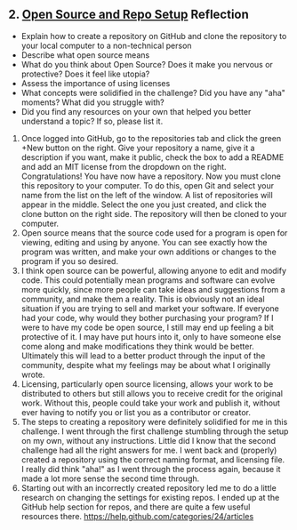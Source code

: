 ## 2. [Open Source and Repo Setup](2_set_up_repo/readme.md) Reflection

* Explain how to create a repository on GitHub and clone the repository to your local computer to a non-technical person
* Describe what open source means
* What do you think about Open Source? Does it make you nervous or protective? Does it feel like utopia?
* Assess the importance of using licenses
* What concepts were solidified in the challenge? Did you have any "aha" moments? What did you struggle with?
* Did you find any resources on your own that helped you better understand a topic? If so, please list it.

1. Once logged into GitHub, go to the repositories tab and click the green +New button on the right. Give your repository a name, give it a description if you want, make it public, check the box to add a README and add an MIT license from the dropdown on the right. Congratulations! You have now have a repository. Now you must clone this repository to your computer. To do this, open Git and select your name from the list on the left of the window. A list of repositories will appear in the middle. Select the one you just created, and click the clone button on the right side. The repository will then be cloned to your computer.
2. Open source means that the source code used for a program is open for viewing, editing and using by anyone. You can see exactly how the program was written, and make your own additions or changes to the program if you so desired.
3. I think open source can be powerful, allowing anyone to edit and modify code. This could potentially mean programs and software can evolve more quickly, since more people can take ideas and suggestions from a community, and make them a reality. This is obviously not an ideal situation if you are trying to sell and market your software. If everyone had your code, why would they bother purchasing your program? If I were to have my code be open source, I still may end up feeling a bit protective of it. I may have put hours into it, only to have someone else come along and make modifications they think would be better. Ultimately this will lead to a better product through the input of the community, despite what my feelings may be about what I originally wrote.
4. Licensing, particularly open source licensing, allows your work to be distributed to others but still allows you to receive credit for the original work. Without this, people could take your work and publish it, without ever having to notify you or list you as a contributor or creator.
5. The steps to creating a repository were definitely solidified for me in this challenge. I went through the first challenge stumbling through the setup on my own, without any instructions. Little did I know that the second challenge had all the right answers for me. I went back and (properly) created a repository using the correct naming format, and licensing file. I really did think "aha!" as I went through the process again, because it made a lot more sense the second time through.
6. Starting out with an incorrectly created repository led me to do a little research on changing the settings for existing repos. I ended up at the GitHub help section for repos, and there are quite a few useful resources there. https://help.github.com/categories/24/articles

